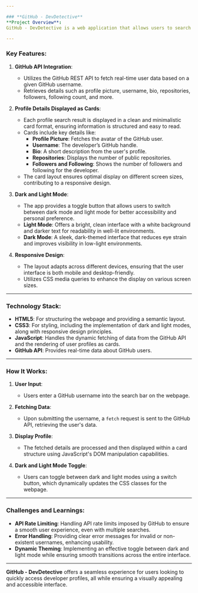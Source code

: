 ```yaml
---

### **GitHub - DevDetective**
**Project Overview**:  
GitHub - DevDetective is a web application that allows users to search for GitHub profiles using a GitHub username. By leveraging the GitHub API, the app fetches key information about the developer and displays it in a user-friendly manner. The search results are presented as visually appealing cards, offering an organized and aesthetic layout of the user’s profile data. Additionally, the app features both dark and light modes, enhancing the user experience and accessibility.

---
```


### **Key Features**:

1. **GitHub API Integration**:
   - Utilizes the GitHub REST API to fetch real-time user data based on a given GitHub username.
   - Retrieves details such as profile picture, username, bio, repositories, followers, following count, and more.

2. **Profile Details Displayed as Cards**:
   - Each profile search result is displayed in a clean and minimalistic card format, ensuring information is structured and easy to read.
   - Cards include key details like:
     - **Profile Picture**: Fetches the avatar of the GitHub user.
     - **Username**: The developer’s GitHub handle.
     - **Bio**: A short description from the user's profile.
     - **Repositories**: Displays the number of public repositories.
     - **Followers and Following**: Shows the number of followers and following for the developer.
   - The card layout ensures optimal display on different screen sizes, contributing to a responsive design.

3. **Dark and Light Mode**:
   - The app provides a toggle button that allows users to switch between dark mode and light mode for better accessibility and personal preference.
   - **Light Mode**: Offers a bright, clean interface with a white background and darker text for readability in well-lit environments.
   - **Dark Mode**: A sleek, dark-themed interface that reduces eye strain and improves visibility in low-light environments.

4. **Responsive Design**:
   - The layout adapts across different devices, ensuring that the user interface is both mobile and desktop-friendly.
   - Utilizes CSS media queries to enhance the display on various screen sizes.

---

### **Technology Stack**:

- **HTML5**: For structuring the webpage and providing a semantic layout.
- **CSS3**: For styling, including the implementation of dark and light modes, along with responsive design principles.
- **JavaScript**: Handles the dynamic fetching of data from the GitHub API and the rendering of user profiles as cards.
- **GitHub API**: Provides real-time data about GitHub users.

---

### **How It Works**:

1. **User Input**:
   - Users enter a GitHub username into the search bar on the webpage.
   
2. **Fetching Data**:
   - Upon submitting the username, a `fetch` request is sent to the GitHub API, retrieving the user's data.
   
3. **Display Profile**:
   - The fetched details are processed and then displayed within a card structure using JavaScript's DOM manipulation capabilities.

4. **Dark and Light Mode Toggle**:
   - Users can toggle between dark and light modes using a switch button, which dynamically updates the CSS classes for the webpage.

---

### **Challenges and Learnings**:

- **API Rate Limiting**: Handling API rate limits imposed by GitHub to ensure a smooth user experience, even with multiple searches.
- **Error Handling**: Providing clear error messages for invalid or non-existent usernames, enhancing usability.
- **Dynamic Theming**: Implementing an effective toggle between dark and light mode while ensuring smooth transitions across the entire interface.

---

**GitHub - DevDetective** offers a seamless experience for users looking to quickly access developer profiles, all while ensuring a visually appealing and accessible interface.
